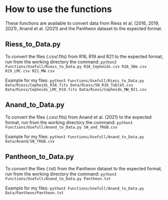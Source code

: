 # How to use the functions
These functions are available to convert data from Riess et al. (2016, 2019, 2021), Anand et al. (2021) and the Pantheon dataset to the expected format.

## Riess_to_Data.py
To convert the files (.csv/.fits) from R16, R19 and R21 to the expected format, run from the working directory the command:
`python3 Functions/Usefull/Riess_to_Data.py R16_Cepheids.csv R16_SNe.csv R19_LMC.csv R21_MW.csv`

Example for my files:
`python3 Functions/Usefull/Riess_to_Data.py Data/Riess/Cepheids_R16.fits Data/Riess/SN_R16_Table5.csv Data/Riess/Cepheids_LMC_R19.fits Data/Riess/Cepheids_MW_R21.csv`


## Anand_to_Data.py
To convert the files (.csv/.fits)  from Anand et al. (2021) to the expected format, run from the working directory the command:
`python3 Functions/Usefull/Anand_to_Data.py SN_and_TRGB.csv`

Example for my files:
`python3 Functions/Usefull/Anand_to_Data.py Data/Anand/SN_TRGB.csv`


## Pantheon_to_Data.py
To convert the files (.txt) from the Pantheon dataset to the expected format, run from the working directory the command:
`python3 Functions/Usefull/Anand_to_Data.py Pantheon.txt`

Example for my files:
`python3 Functions/Usefull/Anand_to_Data.py Data/Pantheon/Pantheon.txt`
